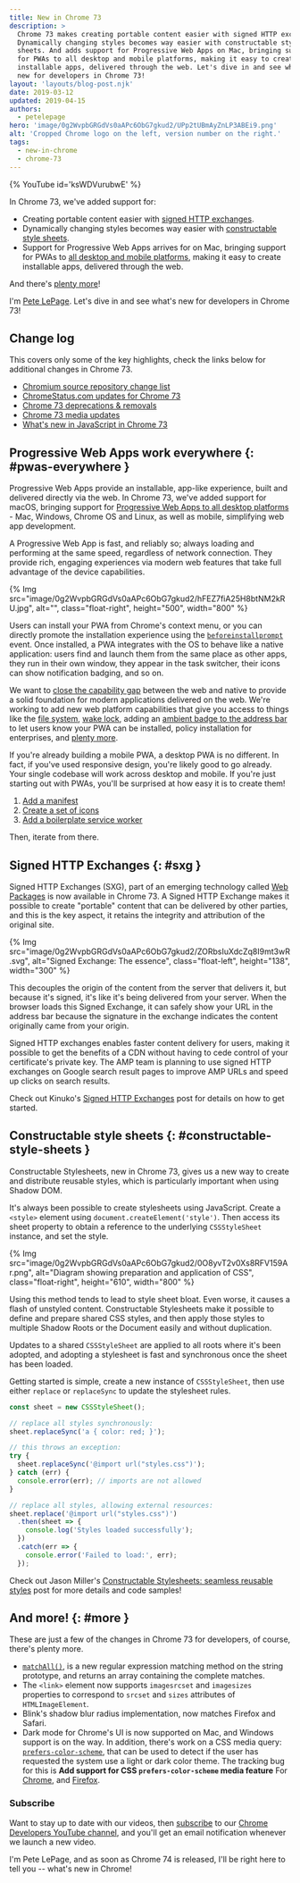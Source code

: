 ```yaml
---
title: New in Chrome 73
description: >
  Chrome 73 makes creating portable content easier with signed HTTP exchanges.
  Dynamically changing styles becomes way easier with constructable style
  sheets. And adds support for Progressive Web Apps on Mac, bringing support
  for PWAs to all desktop and mobile platforms, making it easy to create
  installable apps, delivered through the web. Let's dive in and see what's
  new for developers in Chrome 73!
layout: 'layouts/blog-post.njk'
date: 2019-03-12
updated: 2019-04-15
authors:
  - petelepage
hero: 'image/0g2WvpbGRGdVs0aAPc6ObG7gkud2/UPp2tUBmAyZnLP3ABEi9.png'
alt: 'Cropped Chrome logo on the left, version number on the right.'
tags:
  - new-in-chrome
  - chrome-73
---
```


{% YouTube id='ksWDVurubwE' %}

In Chrome 73, we've added support for:

* Creating portable content easier with [signed HTTP exchanges](#sxg).
* Dynamically changing styles becomes way easier with
  [constructable style sheets](#constructable-style-sheets).
* Support for Progressive Web Apps arrives for on Mac, bringing support for
  PWAs to [all desktop and mobile platforms](#pwas-everywhere), making it easy
  to create installable apps, delivered through the web.

And there's [plenty more](#more)!

I'm [Pete LePage](https://petelepage.com/). Let's dive in and see
what's new for developers in Chrome 73!

## Change log

This covers only some of the key highlights, check the links below for
additional changes in Chrome 73.

* [Chromium source repository change list](https://chromium.googlesource.com/chromium/src/+log/72.0.3626.82..73.0.3683.74)
* [ChromeStatus.com updates for Chrome 73](https://www.chromestatus.com/features#milestone%3D73)
* [Chrome 73 deprecations & removals](https://developers.google.com/web/updates/2019/02/chrome-73-deps-rems)
* [Chrome 73 media updates](https://developers.google.com/web/updates/2019/02/chrome-73-media-updates)
* [What's new in JavaScript in Chrome 73](https://v8.dev/blog/v8-release-73)

## Progressive Web Apps work everywhere {: #pwas-everywhere }

Progressive Web Apps provide an installable, app-like experience, built and
delivered directly via the web. In Chrome 73, we've added support for macOS,
bringing support for
[Progressive Web Apps to all desktop platforms](https://developers.google.com/web/progressive-web-apps/desktop) -
Mac, Windows, Chrome OS and Linux, as well as mobile, simplifying web app
development.

A Progressive Web App is fast, and reliably so; always loading and performing
at the same speed, regardless of network connection. They provide rich,
engaging experiences via modern web features that take full advantage of the
device capabilities.

{% Img src="image/0g2WvpbGRGdVs0aAPc6ObG7gkud2/hFEZ7fiA25H8btNM2kRU.jpg", alt="", class="float-right", height="500", width="800" %}

Users can install your PWA from Chrome's context menu, or you can directly
promote the installation experience using the
[`beforeinstallprompt`](https://developers.google.com/web/fundamentals/app-install-banners/) event. Once
installed, a PWA integrates with the OS to behave like a native application:
users find and launch them from the same place as other apps, they run in
their own window, they appear in the task switcher, their icons can show
notification badging, and so on.

We want to [close the capability gap](https://developers.google.com/web/updates/capabilities)
between the web and native to provide a solid foundation for modern
applications delivered on the web. We're working to add new web platform
capabilities that give you access to things like the
[file system](https://developers.google.com/web/updates/2018/11/writable-files),
[wake lock](https://developers.google.com/web/updates/2018/12/wakelock), adding an
[ambient badge to the address bar](https://bugs.chromium.org/p/chromium/issues/detail?id=782120)
to let users know your PWA can be installed, policy installation for enterprises,
and [plenty more](https://developers.google.com/web/updates/capabilities#in-flight).

If you're already building a mobile PWA, a desktop PWA is no different. In fact,
if you've used responsive design, you're likely good to go already. Your single
codebase will work across desktop and mobile. If you're just starting out with
PWAs, you'll be surprised at how easy it is to create them!

1. [Add a manifest](https://developers.google.com/web/fundamentals/web-app-manifest/)
2. [Create a set of icons](https://developers.google.com/web/fundamentals/web-app-manifest/#icons)
3. [Add a boilerplate service worker](https://developers.google.com/web/tools/workbox/)

Then, iterate from there.

## Signed HTTP Exchanges {: #sxg }

Signed HTTP Exchanges (SXG), part of an emerging technology called
[Web Packages](https://github.com/WICG/webpackage) is now available in Chrome 73.
A Signed HTTP Exchange makes it possible to create "portable" content that can
be delivered by other parties, and this is the key aspect, it retains the
integrity and attribution of the original site.

{% Img src="image/0g2WvpbGRGdVs0aAPc6ObG7gkud2/ZORbsIuXdcZq8I9mt3wR.svg", alt="Signed Exchange: The essence", class="float-left", height="138", width="300" %}

This decouples the origin of the content from the server that delivers it,
but because it's signed, it's like it's being delivered from your server.
When the browser loads this Signed Exchange, it can safely show your URL in the
address bar because the signature in the exchange indicates the content
originally came from your origin.

Signed HTTP exchanges enables faster content delivery for users, making it
possible to get the benefits of a CDN without having to cede control of your
certificate's private key. The AMP team is planning to use signed HTTP
exchanges on Google search result pages to improve AMP URLs and speed up clicks
on search results.

Check out Kinuko's [Signed HTTP Exchanges](https://developers.google.com/web/updates/2018/11/signed-exchanges)
post for details on how to get started.

## Constructable style sheets {: #constructable-style-sheets }

Constructable Stylesheets, new in Chrome 73, gives us a new way to create and
distribute reusable styles, which is particularly important when using
Shadow DOM.

It's always been possible to create stylesheets using JavaScript. Create a
`<style>` element using `document.createElement('style')`. Then access its
sheet property to obtain a reference to the underlying `CSSStyleSheet` instance,
and set the style.

{% Img src="image/0g2WvpbGRGdVs0aAPc6ObG7gkud2/0O8yvT2v0Xs8RFV159Ar.png", alt="Diagram showing preparation and application of CSS", class="float-right", height="610", width="800" %}

Using this method tends to lead to style sheet bloat. Even worse, it causes a
flash of unstyled content. Constructable Stylesheets make it possible to define
and prepare shared CSS styles, and then apply those styles to multiple Shadow
Roots or the Document easily and without duplication.

Updates to a shared `CSSStyleSheet` are applied to all roots where it's been
adopted, and adopting a stylesheet is fast and synchronous once the sheet has
been loaded.

Getting started is simple, create a new instance of `CSSStyleSheet`, then use
either `replace` or `replaceSync` to update the stylesheet rules.

```js
const sheet = new CSSStyleSheet();

// replace all styles synchronously:
sheet.replaceSync('a { color: red; }');

// this throws an exception:
try {
  sheet.replaceSync('@import url("styles.css")');
} catch (err) {
  console.error(err); // imports are not allowed
}

// replace all styles, allowing external resources:
sheet.replace('@import url("styles.css")')
  .then(sheet => {
    console.log('Styles loaded successfully');
  })
  .catch(err => {
    console.error('Failed to load:', err);
  });
```

Check out Jason Miller's
[Constructable Stylesheets: seamless reusable styles](https://developers.google.com/web/updates/2019/02/constructable-stylesheets)
post for more details and code samples!

## And more! {: #more }

These are just a few of the changes in Chrome 73 for developers, of course,
there's plenty more.

* [`matchAll()`](https://tc39.github.io/proposal-string-matchall/), is a new
  regular expression matching method on the string prototype, and returns an
  array containing the complete matches.
* The `<link>` element now supports `imagesrcset` and `imagesizes` properties
  to correspond to `srcset` and `sizes` attributes of `HTMLImageElement`.
* Blink's shadow blur radius implementation, now matches Firefox and Safari.
* Dark mode for Chrome's UI is now supported on Mac, and Windows support is on
  the way. In addition, there's work on a CSS media query:
  [`prefers-color-scheme`](https://drafts.csswg.org/mediaqueries-5/#prefers-color-scheme),
  that can be used to detect if the user has requested the system use a light
  or dark color theme. The tracking bug for this is
  **Add support for CSS `prefers-color-scheme` media feature**
  For [Chrome](https://bugs.chromium.org/p/chromium/issues/detail?id=889087),
  and [Firefox](https://bugzilla.mozilla.org/show_bug.cgi?id=1494034).

### Subscribe

Want to stay up to date with our videos, then [subscribe](https://goo.gl/6FP1a5)
to our [Chrome Developers YouTube channel](https://www.youtube.com/user/ChromeDevelopers/),
and you'll get an email notification whenever we launch a new video.

I'm Pete LePage, and as soon as Chrome 74 is released, I'll be right
here to tell you -- what's new in Chrome!
